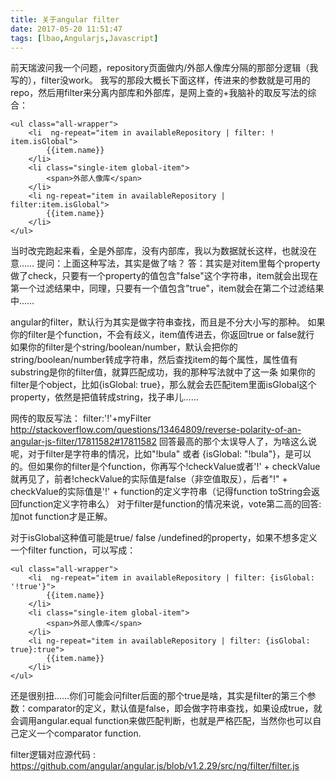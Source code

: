 ```yaml
---
title: 关于angular filter
date: 2017-05-20 11:51:47
tags: [lbao,Angularjs,Javascript]
---
```


前天瑞波问我一个问题，repository页面做内/外部人像库分隔的那部分逻辑（我写的），filter没work。
我写的那段大概长下面这样，传进来的参数就是可用的repo，然后用filter来分离内部库和外部库，是网上查的+我脑补的取反写法的综合：
```
<ul class="all-wrapper">
    <li  ng-repeat="item in availableRepository | filter: ! item.isGlobal">
        {{item.name}}
    </li>
    <li class="single-item global-item">
        <span>外部人像库</span>
    </li>
    <li ng-repeat="item in availableRepository | filter:item.isGlobal">
        {{item.name}}
    </li>
</ul>
```
当时改完跑起来看，全是外部库，没有内部库，我以为数据就长这样，也就没在意……
提问：上面这种写法，其实是做了啥？
答：其实是对item里每个property做了check，只要有一个property的值包含"false"这个字符串，item就会出现在第一个过滤结果中，同理，只要有一个值包含"true"，item就会在第二个过滤结果中……
<!-- more -->
angular的filter，默认行为其实是做字符串查找，而且是不分大小写的那种。
如果你的filter是个function，不会有歧义，item值传进去，你返回true or false就行
如果你的filter是个string/boolean/number，默认会把你的string/boolean/number转成字符串，然后查找item的每个属性，属性值有substring是你的filter值，就算匹配成功，我的那种写法就中了这一条
如果你的filter是个object，比如{isGlobal: true}，那么就会去匹配item里面isGlobal这个property，依然是把值转成string，找子串儿……

网传的取反写法：
filter:'!'+myFilter
http://stackoverflow.com/questions/13464809/reverse-polarity-of-an-angular-js-filter/17811582#17811582
回答最高的那个太误导人了，为啥这么说呢，对于filter是字符串的情况，比如"!bula" 或者 {isGlobal: "!bula"}，是可以的。但如果你的filter是个function，你再写个!checkValue或者'!' + checkValue就再见了，前者!checkValue的实际值是false（非空值取反），后者"!" + checkValue的实际值是'!' + function的定义字符串（记得function toString会返回function定义字符串么）
对于filter是function的情况来说，vote第二高的回答: 加not function才是正解。

对于isGlobal这种值可能是true/ false /undefined的property，如果不想多定义一个filter function，可以写成：
```
<ul class="all-wrapper">
    <li  ng-repeat="item in availableRepository | filter: {isGlobal: '!true'}">
        {{item.name}}
    </li>
    <li class="single-item global-item">
        <span>外部人像库</span>
    </li>
    <li ng-repeat="item in availableRepository | filter: {isGlobal: true}:true">
        {{item.name}}
    </li>
</ul>
```
还是很别扭……你们可能会问filter后面的那个true是啥，其实是filter的第三个参数：comparator的定义，默认值是false，即会做字符串查找，如果设成true，就会调用angular.equal function来做匹配判断，也就是严格匹配，当然你也可以自己定义一个comparator function.

filter逻辑对应源代码 : https://github.com/angular/angular.js/blob/v1.2.29/src/ng/filter/filter.js


